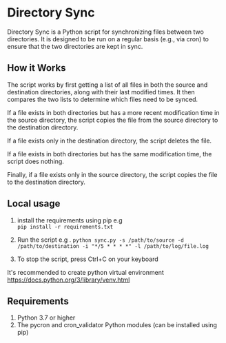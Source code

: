 # Directory Sync

Directory Sync is a Python script for synchronizing files between two directories. It is designed to be run on a regular basis (e.g., via cron) to ensure that the two directories are kept in sync.

## How it Works
The script works by first getting a list of all files in both the source and destination directories, along with their last modified times. It then compares the two lists to determine which files need to be synced.

If a file exists in both directories but has a more recent modification time in the source directory, the script copies the file from the source directory to the destination directory.

If a file exists only in the destination directory, the script deletes the file.

If a file exists in both directories but has the same modification time, the script does nothing.

Finally, if a file exists only in the source directory, the script copies the file to the destination directory.

## Local usage
1. install the requirements using pip e.g  
`pip install -r requirements.txt`

2. Run the script e.g .
`python sync.py -s /path/to/source -d /path/to/destination -i "*/5 * * * *" -l /path/to/log/file.log`

3. To stop the script, press Ctrl+C on your keyboard

It's recommended to create python virtual environment 
https://docs.python.org/3/library/venv.html

## Requirements
1. Python 3.7 or higher
2. The pycron and cron_validator Python modules (can be installed using pip)